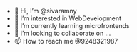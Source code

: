 - 👋 Hi, I’m @sivaramny
- 👀 I’m interested in WebDevelopment
- 🌱 I’m currently learning microfrontends
- 💞️ I’m looking to collaborate on ...
- 📫 How to reach me @9248321987

<!---
sivaramny/sivaramny is a ✨ special ✨ repository because its `README.md` (this file) appears on your GitHub profile.
You can click the Preview link to take a look at your changes.
--->
